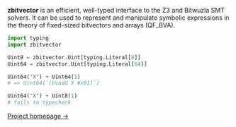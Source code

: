**zbitvector** is an efficient, well-typed interface to the Z3 and Bitwuzla SMT
solvers. It can be used to represent and manipulate symbolic expressions in the
theory of fixed-sized bitvectors and arrays (QF_BVA).

```py
import typing
import zbitvector

Uint8 = zbitvector.Uint[typing.Literal[8]]
Uint64 = zbitvector.Uint[typing.Literal[64]]

Uint64("X") + Uint64(1)
# => Uint64(`(bvadd X #x01)`)

Uint64("X") + Uint8(1)
# fails to typecheck
```

[Project homepage &rarr;](https://zbitvector.btidor.dev/)
